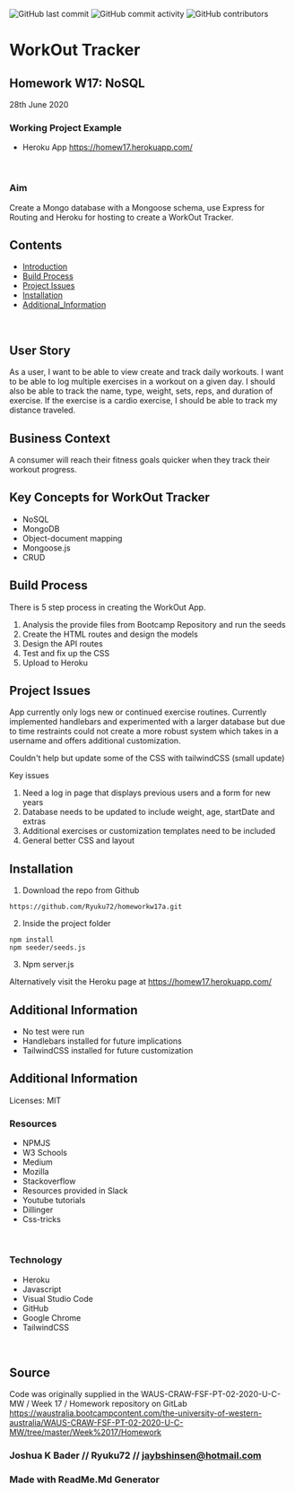 ![GitHub last commit](https://img.shields.io/github/last-commit/Ryuku72/HomeworkW17a?style=for-the-badge)
![GitHub commit activity](https://img.shields.io/github/commit-activity/y/Ryuku72/HomeworkW17a?style=for-the-badge)
![GitHub contributors](https://img.shields.io/github/contributors/Ryuku72/HomeworkW17a?style=for-the-badge)

# WorkOut Tracker
## Homework W17: NoSQL
28th June 2020

### Working Project Example
* Heroku App https://homew17.herokuapp.com/
<br>

### Aim
Create a Mongo database with a Mongoose schema, use Express for Routing and Heroku for hosting to create a WorkOut Tracker.

## Contents
* [Introduction](#Intro)
* [Build Process](#Build)
* [Project Issues](#Issues)
* [Installation](#Install)
* [Additional_Information](#Add)
 <br>

<a name="Intro"></a>

## User Story
As a user, I want to be able to view create and track daily workouts. I want to be able to log multiple exercises in a workout on a given day. I should also be able to track the name, type, weight, sets, reps, and duration of exercise. If the exercise is a cardio exercise, I should be able to track my distance traveled.

## Business Context
A consumer will reach their fitness goals quicker when they track their workout progress.

## Key Concepts for WorkOut Tracker
* NoSQL
* MongoDB
* Object-document mapping
* Mongoose.js
* CRUD

<a name="Build"></a>

## Build Process 
There is 5 step process in creating the WorkOut App. 
1. Analysis the provide files from Bootcamp Repository and run the seeds
2. Create the HTML routes and design the models
3. Design the API routes
4. Test and fix up the CSS
5. Upload to Heroku

<a name="Issues"></a>

## Project Issues
App currently only logs new or continued exercise routines. Currently implemented handlebars and experimented with a larger database but due to time restraints could not create a more robust system which takes in a username and offers additional customization.

Couldn't help but update some of the CSS with tailwindCSS (small update)

Key issues
1. Need a log in page that displays previous users and a form for new years
2. Database needs to be updated to include weight, age, startDate and extras
3. Additional exercises or customization templates need to be included
4. General better CSS and layout

<a name="Install"></a>

## Installation
1. Download the repo from Github
```
https://github.com/Ryuku72/homeworkw17a.git
```
2. Inside the project folder
```
npm install
npm seeder/seeds.js
```
3. Npm server.js

Alternatively visit the Heroku page at https://homew17.herokuapp.com/

<a name="Add"></a>

## Additional Information

* No test were run
* Handlebars installed for future implications
* TailwindCSS installed for future customization

## Additional Information
Licenses: MIT
<br>

### Resources
* NPMJS
* W3 Schools
* Medium
* Mozilla
* Stackoverflow
* Resources provided in Slack
* Youtube tutorials
* Dillinger
* Css-tricks

<br>

### Technology
* Heroku
* Javascript
* Visual Studio Code
* GitHub
* Google Chrome
* TailwindCSS

<br>

## Source
Code was originally supplied in the WAUS-CRAW-FSF-PT-02-2020-U-C-MW / Week 17 / Homework repository on GitLab https://waustralia.bootcampcontent.com/the-university-of-western-australia/WAUS-CRAW-FSF-PT-02-2020-U-C-MW/tree/master/Week%2017/Homework
<br>

### Joshua K Bader // Ryuku72 // jaybshinsen@hotmail.com
### Made with ReadMe.Md Generator 